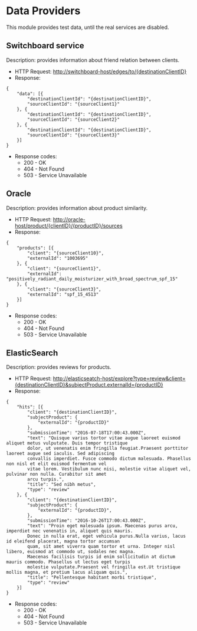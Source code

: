# Data Providers
This module provides test data, until the real services are disabled.

## Switchboard service
  Description: provides information about friend relation between clients.
  * HTTP Request: [http://switchboard-host/edges/to/{destinationClientID}](http://switchboard-host/edges/to/{destinationClientID})
  * Response:
```
{
    "data": [{
        "destinationClientId": "{destinationClientID}",
        "sourceClientId": "{sourceClient1}"
    }, {
        "destinationClientId": "{destinationClientID}",
        "sourceClientId": "{sourceClient2}"
    }, {
        "destinationClientId": "{destinationClientID}",
        "sourceClientId": "{sourceClient3}"
    }]
}
```
  * Response codes:
    * 200 - OK
    * 404 - Not Found
    * 503 - Service Unavailable

## Oracle
  Description: provides information about product similarity.
  * HTTP Request: [http://oracle-host/product/{clientID}/{productID}/sources](http://oracle-host/product/{clientID}/{productID}/sources)
  * Response:
```
{
    "products": [{
        "client": "{sourceClient10}",
        "externalId": "1003695"
    }, {
        "client": "{sourceClient1}",
        "externalId": "positively_radiant_daily_moisturizer_with_broad_spectrum_spf_15"
    }, {
        "client": "{sourceClient3}",
        "externalId": "spf_15_4513"
    }]
}
```
  * Response codes:
    * 200 - OK
    * 404 - Not Found
    * 503 - Service Unavailable

## ElasticSearch
  Description: provides reviews for products.
  * HTTP Request: [http://elasticseatch-host/explore?type=review&client={destinationClientID}&subjectProduct.externalId={productID}](http://elasticseatch-host/explore?type=review&client={destinationClientID}&subjectProduct.externalId={productID})
  * Response:
```
{
    "hits": [{
        "client": "{destinationClientID}",
        "subjectProduct": {
            "externalId": "{productID}"
        },
        "submissionTime": "2016-07-18T17:00:43.000Z",
        "text": "Quisque varius tortor vitae augue laoreet euismod aliquet metus vulputate. Duis tempor tristique
        dolor, ut venenatis enim fringilla feugiat.Praesent porttitor laoreet augue sed iaculis. Sed adipiscing
        convallis imperdiet. Fusce commodo dictum malesuada. Phasellus non nisl et elit euismod fermentum vel
        vitae lorem. Vestibulum nunc nisi, molestie vitae aliquet vel, pulvinar non nulla. Curabitur sit amet
        arcu turpis.",
        "title": "Sed nibh metus",
        "type": "review"
    }, {
        "client": "{destinationClientID}",
        "subjectProduct": {
            "externalId": "{productID}",
        },
        "submissionTime": "2016-10-26T17:00:43.000Z",
        "text": "Proin eget malesuada ipsum. Maecenas purus arcu, imperdiet nec venenatis in, aliquet quis mauris.
        Donec in nulla erat, eget vehicula purus.Nulla varius, lacus id eleifend placerat, magna tortor accumsan
        quam, sit amet viverra quam tortor et urna. Integer nisl libero, euismod at commodo ut, sodales nec magna.
        Maecenas facilisis turpis id enim sollicitudin at dictum mauris commodo. Phasellus ut lectus eget turpis
        molestie vulputate.Praesent vel fringilla est.Ut tristique mollis magna, et pretium lacus aliquam quis.",
        "title": "Pellentesque habitant morbi tristique",
        "type": "review"
    }]
}
```
  * Response codes:
    * 200 - OK
    * 404 - Not Found
    * 503 - Service Unavailable
